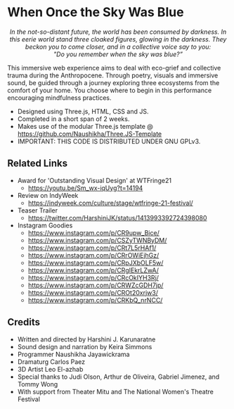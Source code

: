 # When Once the Sky Was Blue

<p align="center">
<i>
In the not-so-distant future, the world has been consumed by darkness. In this eerie world stand three cloaked figures, glowing in the darkness. They beckon you to come closer, and in a collective voice say to you:
<br>
"Do you remember when the sky was blue?”
</i>
</p>

This immersive web experience aims to deal with eco-grief and collective trauma during the Anthropocene. Through poetry, visuals and immersive sound, be guided through a journey exploring three ecosystems from the comfort of your home. You choose where to begin in this performance encouraging mindfulness practices.

- Designed using Three.js, HTML, CSS and JS.
- Completed in a short span of 2 weeks.
- Makes use of the modular Three.js template @ https://github.com/Naushikha/Three.JS-Template
- IMPORTANT: THIS CODE IS DISTRIBUTED UNDER GNU GPLv3. 

## Related Links

- Award for 'Outstanding Visual Design' at WTFringe21
    - https://youtu.be/Sm_wx-iqUyg?t=14194 
- Review on IndyWeek
    - https://indyweek.com/culture/stage/wtfringe-21-festival/
- Teaser Trailer
    - https://twitter.com/HarshiniJK/status/1413993392724398080
- Instagram Goodies
    - https://www.instagram.com/p/CR9upw_Bice/
    - https://www.instagram.com/p/CSZyTWNByDM/
    - https://www.instagram.com/p/CRt7L5rHAf1/
    - https://www.instagram.com/p/CRrOWiEjhGz/
    - https://www.instagram.com/p/CRpJXbOLF5w/
    - https://www.instagram.com/p/CRgIEkrLZwA/
    - https://www.instagram.com/p/CRcOkIYH3Rj/
    - https://www.instagram.com/p/CRWZcGDH7jp/
    - https://www.instagram.com/p/CROt20xrjw3/
    - https://www.instagram.com/p/CRKbQ_nrNCC/ 


## Credits
- Written and directed by Harshini J. Karunaratne
- Sound design and narration by Keira Simmons
- Programmer Naushikha Jayawickrama
- Dramaturg Carlos Paez
- 3D Artist Leo El-azhab
- Special thanks to Judi Olson, Arthur de Oliveira, Gabriel Jimenez, and Tommy Wong
- With support from Theater Mitu and The National Women's Theatre Festival